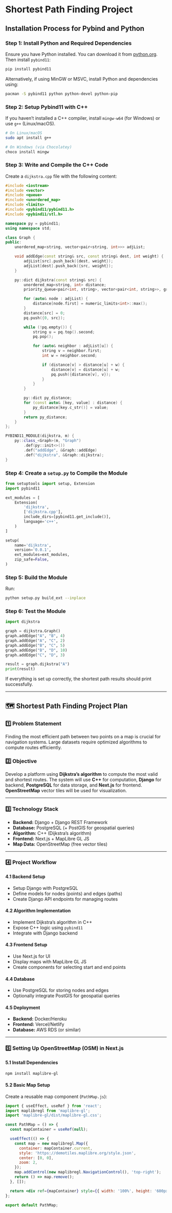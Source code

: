# Shortest Path Finding Project

## Installation Process for Pybind and Python

### Step 1: Install Python and Required Dependencies
Ensure you have Python installed. You can download it from [python.org](https://www.python.org/). Then install `pybind11`:
```bash
pip install pybind11
```

Alternatively, if using MinGW or MSVC, install Python and dependencies using:
```bash
pacman -S pybind11 python python-devel python-pip
```

### Step 2: Setup Pybind11 with C++
If you haven’t installed a C++ compiler, install `mingw-w64` (for Windows) or use `g++` (Linux/macOS).
```bash
# On Linux/macOS
sudo apt install g++

# On Windows (via Chocolatey)
choco install mingw
```

### Step 3: Write and Compile the C++ Code
Create a `dijkstra.cpp` file with the following content:
```cpp
#include <iostream>
#include <vector>
#include <queue>
#include <unordered_map>
#include <limits>
#include <pybind11/pybind11.h>
#include <pybind11/stl.h>

namespace py = pybind11;
using namespace std;

class Graph {
public:
    unordered_map<string, vector<pair<string, int>>> adjList;

    void addEdge(const string& src, const string& dest, int weight) {
        adjList[src].push_back({dest, weight});
        adjList[dest].push_back({src, weight});
    }

    py::dict dijkstra(const string& src) {
        unordered_map<string, int> distance;
        priority_queue<pair<int, string>, vector<pair<int, string>>, greater<pair<int, string>>> pq;

        for (auto& node : adjList) {
            distance[node.first] = numeric_limits<int>::max();
        }
        distance[src] = 0;
        pq.push({0, src});

        while (!pq.empty()) {
            string u = pq.top().second;
            pq.pop();

            for (auto& neighbor : adjList[u]) {
                string v = neighbor.first;
                int w = neighbor.second;

                if (distance[v] > distance[u] + w) {
                    distance[v] = distance[u] + w;
                    pq.push({distance[v], v});
                }
            }
        }

        py::dict py_distance;
        for (const auto& [key, value] : distance) {
            py_distance[key.c_str()] = value;
        }
        return py_distance;
    }
};

PYBIND11_MODULE(dijkstra, m) {
    py::class_<Graph>(m, "Graph")
        .def(py::init<>())
        .def("addEdge", &Graph::addEdge)
        .def("dijkstra", &Graph::dijkstra);
}
```

### Step 4: Create a `setup.py` to Compile the Module
```python
from setuptools import setup, Extension
import pybind11

ext_modules = [
    Extension(
        'dijkstra',
        ['dijkstra.cpp'],
        include_dirs=[pybind11.get_include()],
        language='c++',
    )
]

setup(
    name='dijkstra',
    version='0.0.1',
    ext_modules=ext_modules,
    zip_safe=False,
)
```

### Step 5: Build the Module
Run:
```bash
python setup.py build_ext --inplace
```

### Step 6: Test the Module
```python
import dijkstra

graph = dijkstra.Graph()
graph.addEdge("A", "B", 4)
graph.addEdge("A", "C", 2)
graph.addEdge("B", "C", 5)
graph.addEdge("B", "D", 10)
graph.addEdge("C", "D", 3)

result = graph.dijkstra("A")
print(result)
```

If everything is set up correctly, the shortest path results should print successfully.

---

## 🗺️ Shortest Path Finding Project Plan

### 1️⃣ Problem Statement
Finding the most efficient path between two points on a map is crucial for navigation systems. Large datasets require optimized algorithms to compute routes efficiently.

### 2️⃣ Objective
Develop a platform using **Dijkstra’s algorithm** to compute the most valid and shortest routes. The system will use **C++** for computation, **Django** for backend, **PostgreSQL** for data storage, and **Next.js** for frontend. **OpenStreetMap** vector tiles will be used for visualization.

---

### 3️⃣ Technology Stack
- **Backend:** Django + Django REST Framework
- **Database:** PostgreSQL (+ PostGIS for geospatial queries)
- **Algorithm:** C++ (Dijkstra’s algorithm)
- **Frontend:** Next.js + MapLibre GL JS
- **Map Data:** OpenStreetMap (free vector tiles)

---

### 4️⃣ Project Workflow

#### 4.1 Backend Setup
- Setup Django with PostgreSQL
- Define models for nodes (points) and edges (paths)
- Create Django API endpoints for managing routes

#### 4.2 Algorithm Implementation
- Implement Dijkstra’s algorithm in C++
- Expose C++ logic using `pybind11`
- Integrate with Django backend

#### 4.3 Frontend Setup
- Use Next.js for UI
- Display maps with MapLibre GL JS
- Create components for selecting start and end points

#### 4.4 Database
- Use PostgreSQL for storing nodes and edges
- Optionally integrate PostGIS for geospatial queries

#### 4.5 Deployment
- **Backend:** Docker/Heroku
- **Frontend:** Vercel/Netlify
- **Database:** AWS RDS (or similar)

---

### 5️⃣ Setting Up OpenStreetMap (OSM) in Next.js

#### 5.1 Install Dependencies
```bash
npm install maplibre-gl
```

#### 5.2 Basic Map Setup
Create a reusable map component (`PathMap.js`):
```jsx
import { useEffect, useRef } from 'react';
import maplibregl from 'maplibre-gl';
import 'maplibre-gl/dist/maplibre-gl.css';

const PathMap = () => {
  const mapContainer = useRef(null);

  useEffect(() => {
    const map = new maplibregl.Map({
      container: mapContainer.current,
      style: 'https://demotiles.maplibre.org/style.json',
      center: [0, 0],
      zoom: 2,
    });
    map.addControl(new maplibregl.NavigationControl(), 'top-right');
    return () => map.remove();
  }, []);

  return <div ref={mapContainer} style={{ width: '100%', height: '600px' }} />;
};

export default PathMap;
```

